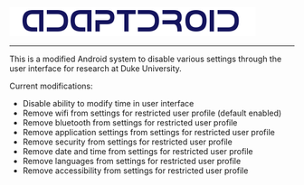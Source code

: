 ![AdaptDroid](adaptdroid_logo.png)

---

This is a modified Android system to disable various settings through the user interface for research at Duke University.

Current modifications:
* Disable ability to modify time in user interface
* Remove wifi from settings for restricted user profile (default enabled)
* Remove bluetooth from settings for restricted user profile
* Remove application settings from settings for restricted user profile
* Remove security from settings for restricted user profile
* Remove date and time from settings for restricted user profile
* Remove languages from settings for restricted user profile
* Remove accessibility from settings for restricted user profile

